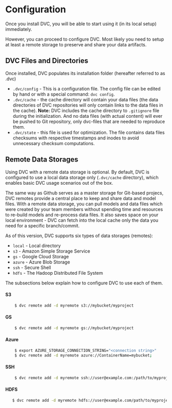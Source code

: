 # Configuration

Once you install DVC, you will be able to start using it (in its local setup)
immediately.

However, you can proceed to configure DVC. Most likely you need to setup at
least a remote storage to preserve and share your data artifacts.


## DVC Files and Directories

Once installed, DVC populates its installation folder (hereafter referred to
as .dvc)

* `.dvc/config` - This is a configuration file.
  The config file can be edited by hand or with a special command: `dvc config`.
* `.dvc/cache` - the cache directory will contain your data files (the data
  directories of DVC repositories will only contain links to the data files
  in the cache).
  **Note:** DVC includes the cache directory to `.gitignore` file during the
  initialization. And no data files (with actual content) will ever be pushed to
  Git repository, only dvc-files that are needed to reproduce them.
* `.dvc/state` - this file is used for optimization. The file contains data
  files checksums with respective timestamps and inodes to avoid unnecessary
  checksum computations.


## Remote Data Storages

Using DVC with a remote data storage is optional. By default, DVC is
configured to use a local data storage only (`.dvc/cache` directory), which
enables basic DVC usage scenarios out of the box.

The same way as Github serves as a master storage for Git-based projecs, DVC
remotes provide a central place to keep and share data and model files. With a
remote data storage, you can pull models and data files which were created by
your team members without spending time and resources to re-build models and
re-process data files. It also saves space on your local environment - DVC can
fetch into the local cache only the data you need for a specific branch/commit.

As of this version, DVC supports six types of data storages (remotes):

* `local` - Local directory
* `s3` - Amazon Simple Storage Service
* `gs` - Google Cloud Storage
* `azure` - Azure Blob Storage
* `ssh` - Secure Shell
* `hdfs` - The Hadoop Distributed File System

The subsections below explain how to configure DVC to use each of them.


#### S3

```sh
    $ dvc remote add -d myremote s3://mybucket/myproject
```

#### GS

```sh
    $ dvc remote add -d myremote gs://mybucket/myproject
```

#### Azure

```sh
    $ export AZURE_STORAGE_CONNECTION_STRING="<connection string>"
    $ dvc remote add -d myremote azure://ContainerName=mybucket;
```

#### SSH

```sh
    $ dvc remote add -d myremote ssh://user@example.com:/path/to/myproject
```

#### HDFS

```sh
   $ dvc remote add -d myremote hdfs://user@example.com/path/to/myproject
```
